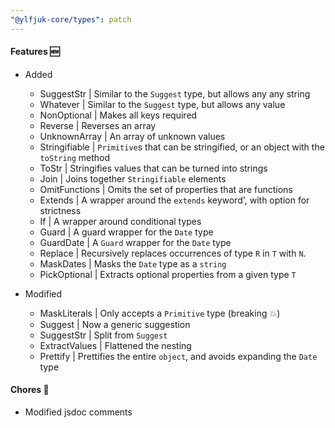 ```yaml
---
"@ylfjuk-core/types": patch
---
```


#### Features 🆕

- Added
  - SuggestStr | Similar to the `Suggest` type, but allows any  any string
  - Whatever | Similar to the `Suggest` type, but allows any value
  - NonOptional | Makes all keys required
  - Reverse | Reverses an array
  - UnknownArray | An array of unknown values
  - Stringifiable | `Primitive`s that can be stringified, or an object with the `toString` method
  - ToStr | Stringifies values that can be turned into strings
  - Join | Joins together `Stringifiable` elements
  - OmitFunctions | Omits the set of properties that are functions
  - Extends | A wrapper around the `extends` keyword', with option for strictness
  - If | A wrapper around conditional types
  - Guard | A guard wrapper for the `Date` type
  - GuardDate | A `Guard` wrapper for the `Date` type
  - Replace | Recursively replaces occurrences of type `R` in `T` with `N`.
  - MaskDates | Masks the `Date` type as a `string`
  - PickOptional | Extracts optional properties from a given type `T`

- Modified
  - MaskLiterals | Only accepts a `Primitive` type (breaking 💥)
  - Suggest | Now a generic suggestion
  - SuggestStr | Split from `Suggest`
  - ExtractValues | Flattened the nesting
  - Prettify | Prettifies the entire `object`, and avoids expanding the `Date` type

#### Chores 🧹

- Modified jsdoc comments
